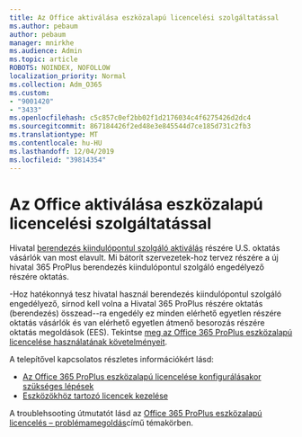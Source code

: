 ```yaml
---
title: Az Office aktiválása eszközalapú licencelési szolgáltatással
ms.author: pebaum
author: pebaum
manager: mnirkhe
ms.audience: Admin
ms.topic: article
ROBOTS: NOINDEX, NOFOLLOW
localization_priority: Normal
ms.collection: Adm_O365
ms.custom:
- "9001420"
- "3433"
ms.openlocfilehash: c5c857c0ef2bb02f1d2176034c4f6275426d2dc4
ms.sourcegitcommit: 867184426f2ed48e3e845544d7ce185d731c2fb3
ms.translationtype: MT
ms.contentlocale: hu-HU
ms.lasthandoff: 12/04/2019
ms.locfileid: "39814354"
---
```

# <a name="activating-office-using-device-based-licensing"></a>Az Office aktiválása eszközalapú licencelési szolgáltatással

Hivatal [berendezés kiindulópontul szolgáló aktiválás](https://aka.ms/officedba) részére U.S. oktatás vásárlók van most elavult. Mi bátorít szervezetek-hoz tervez részére a új hivatal 365 ProPlus berendezés kiindulópontul szolgáló engedélyező részére oktatás.

-Hoz hatékonnyá tesz hivatal használ berendezés kiindulópontul szolgáló engedélyező, sírnod kell volna a Hivatal 365 ProPlus részére oktatás (berendezés) összead--ra engedély ez minden elérhető egyetlen részére oktatás vásárlók és van elérhető egyetlen átmenő besorozás részére oktatás megoldások (EES). Tekintse [meg az Office 365 ProPlus eszközalapú licencelése használatának követelményeit](https://docs.microsoft.com/deployoffice/device-based-licensing#requirements-for-using-device-based-licensing-for-office-365-proplus).

A telepítővel kapcsolatos részletes információkért lásd:
- [Az Office 365 ProPlus eszközalapú licencelése konfigurálásakor szükséges lépések](https://docs.microsoft.com/deployoffice/device-based-licensing#steps-to-configure-device-based-licensing-for-office-365-proplus)
- [Eszközökhöz tartozó licencek kezelése](https://docs.microsoft.com/Office365/Admin/misc/manage-licenses-for-devices)

A troublehsooting útmutatót lásd az [Office 365 ProPlus eszközalapú licencelés – problémamegoldás](https://docs.microsoft.com/deployoffice/device-based-licensing#troubleshoot-device-based-licensing-for-office-365-proplus)című témakörben.